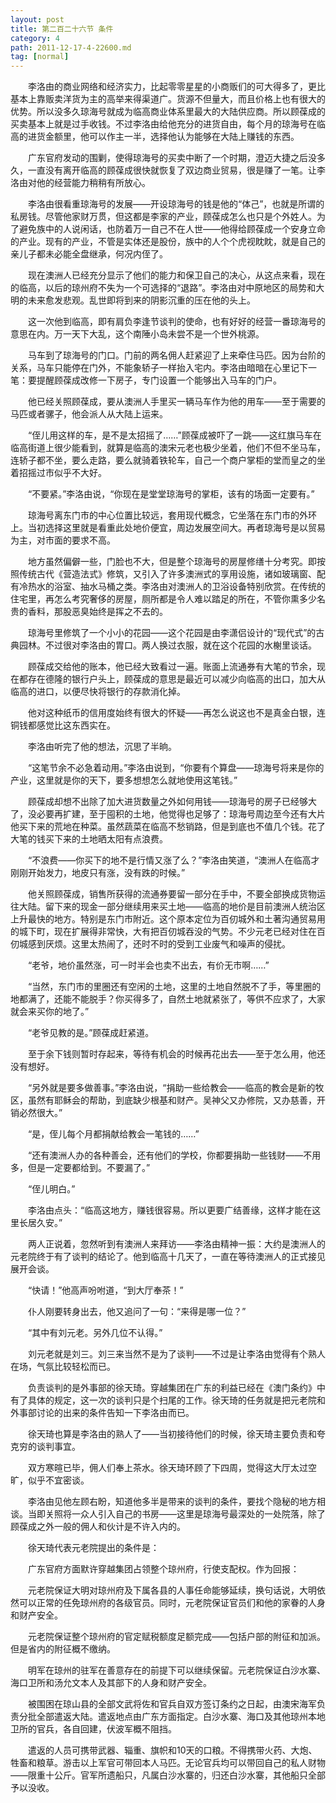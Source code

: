 ```yaml
---
layout: post
title: 第二百二十六节 条件
category: 4
path: 2011-12-17-4-22600.md
tag: [normal]
---
```


　　李洛由的商业网络和经济实力，比起零零星星的小商贩们的可大得多了，更比基本上靠贩卖洋货为主的高举来得渠道广。货源不但量大，而且价格上也有很大的优势。所以没多久琼海号就成为临高商业体系里最大的大陆供应商。所以顾葆成的买卖基本上就是过手收钱。不过李洛由给他充分的进货自由，每个月的琼海号在临高的进货金额里，他可以作主一半，选择他认为能够在大陆上赚钱的东西。

　　广东官府发动的围剿，使得琼海号的买卖中断了一个时期，澄迈大捷之后没多久，一直没有离开临高的顾葆成很快就恢复了双边商业贸易，很是赚了一笔。让李洛由对他的经营能力稍稍有所放心。

　　李洛由很看重琼海号的发展——开设琼海号的钱是他的“体己”，也就是所谓的私房钱。尽管他家财万贯，但这都是李家的产业，顾葆成怎么也只是个外姓人。为了避免族中的人说闲话，也防着万一自己不在人世——他得给顾葆成一个安身立命的产业。现有的产业，不管是实体还是股份，族中的人个个虎视眈眈，就是自己的亲儿子都未必能全盘继承，何况内侄了。

　　现在澳洲人已经充分显示了他们的能力和保卫自己的决心，从这点来看，现在的临高，以后的琼州府不失为一个可选择的“退路”。李洛由对中原地区的局势和大明的未来愈发悲观。乱世即将到来的阴影沉重的压在他的头上。

　　这一次他到临高，即有肩负李逢节谈判的使命，也有好好的经营一番琼海号的意思在内。万一天下大乱，这个南陲小岛未尝不是一个世外桃源。

　　马车到了琼海号的门口。门前的两名佣人赶紧迎了上来牵住马匹。因为台阶的关系，马车只能停在门外，不能象轿子一样抬入宅内。李洛由暗暗在心里记下一笔：要提醒顾葆成改修一下房子，专门设置一个能够出入马车的门户。

　　他已经关照顾葆成，要从澳洲人手里买一辆马车作为他的用车——至于需要的马匹或者骡子，他会派人从大陆上运来。

　　“侄儿用这样的车，是不是太招摇了……”顾葆成被吓了一跳——这红旗马车在临高街道上很少能看到，就算是临高的澳宋元老也极少坐着，他们不但不坐马车，连轿子都不坐，要么走路，要么就骑着铁轮车，自己一个商户掌柜的堂而皇之的坐着招摇过市似乎不大好。

　　“不要紧。”李洛由说，“你现在是堂堂琼海号的掌柜，该有的场面一定要有。”

　　琼海号离东门市的中心位置比较远，套用现代概念，它坐落在东门市的外环上。当初选择这里就是看重此处地价便宜，周边发展空间大。再者琼海号是以贸易为主，对市面的要求不高。

　　地方虽然偏僻一些，门脸也不大，但是整个琼海号的房屋修缮十分考究。即按照传统古代《营造法式》修筑，又引入了许多澳洲式的享用设施，诸如玻璃窗、配有冷热水的浴室、抽水马桶之类。李洛由对澳洲人的卫浴设备特别欣赏。在传统的住宅里，再怎么考究奢侈的房屋，厕所都是令人难以踏足的所在，不管你熏多少名贵的香料，那股恶臭始终是挥之不去的。

　　琼海号里修筑了一个小小的花园——这个花园是由李潇侣设计的“现代式”的古典园林。不过很对李洛由的胃口。两人换过衣服，就在这个花园的水榭里谈话。

　　顾葆成交给他的账本，他已经大致看过一遍。账面上流通券有大笔的节余，现在都存在德隆的银行户头上，顾葆成的意思是最近可以减少向临高的出口，加大从临高的进口，以便尽快将银行的存款消化掉。

　　他对这种纸币的信用度始终有很大的怀疑——再怎么说这也不是真金白银，连铜钱都感觉比这东西实在。

　　李洛由听完了他的想法，沉思了半晌。

　　“这笔节余不必急着动用。”李洛由说到，“你要有个算盘——琼海号将来是你的产业，这里就是你的天下，要多想想怎么就地使用这笔钱。”

　　顾葆成却想不出除了加大进货数量之外如何用钱——琼海号的房子已经够大了，没必要再扩建，至于囤积的土地，他觉得也足够了：琼海号周边至今还有大片他买下来的荒地在种菜。虽然蔬菜在临高不愁销路，但是到底也不值几个钱。花了大笔的钱买下来的土地晒太阳有点浪费。

　　“不浪费——你买下的地不是行情又涨了么？”李洛由笑道，“澳洲人在临高才刚刚开始发力，地皮只有涨，没有跌的时候。”

　　他关照顾葆成，销售所获得的流通券要留一部分在手中，不要全部换成货物运往大陆。留下来的现金一部分继续用来买土地——临高的地价是目前澳洲人统治区上升最快的地方。特别是东门市附近。这个原本定位为百仞城外和土著沟通贸易用的城下町，现在扩展得非常快，大有把百仞城吞没的气势。不少元老已经对住在百仞城感到厌烦。这里太热闹了，还时不时的受到工业废气和噪声的侵扰。

　　“老爷，地价虽然涨，可一时半会也卖不出去，有价无市啊……”

　　“当然，东门市的里圈还有空闲的土地，这里的土地自然脱不了手，等里圈的地都满了，还能不能脱手？你买得多了，自然土地就紧张了，等供不应求了，大家就会来买你的地了。”

　　“老爷见教的是。”顾葆成赶紧道。

　　至于余下钱则暂时存起来，等待有机会的时候再花出去——至于怎么用，他还没有想好。

　　“另外就是要多做善事。”李洛由说，“捐助一些给教会——临高的教会是新的牧区，虽然有耶稣会的帮助，到底缺少根基和财产。吴神父又办修院，又办慈善，开销必然很大。”

　　“是，侄儿每个月都捐献给教会一笔钱的……”

　　“还有澳洲人办的各种善会，还有他们的学校，你都要捐助一些钱财——不用多，但是一定要都给到。不要漏了。”

　　“侄儿明白。”

　　李洛由点头：“临高这地方，赚钱很容易。所以更要广结善缘，这样才能在这里长居久安。”

　　两人正说着，忽然听到有澳洲人来拜访——李洛由精神一振：大约是澳洲人的元老院终于有了谈判的结论了。他到临高十几天了，一直在等待澳洲人的正式接见展开会谈。

　　“快请！”他高声吩咐道，“到大厅奉茶！”

　　仆人刚要转身出去，他又追问了一句：“来得是哪一位？”

　　“其中有刘元老。另外几位不认得。”

　　刘元老就是刘三。刘三来当然不是为了谈判——不过是让李洛由觉得有个熟人在场，气氛比较轻松而已。

　　负责谈判的是外事部的徐天琦。穿越集团在广东的利益已经在《澳门条约》中有了具体的规定，这一次的谈判只是个扫尾的工作。徐天琦的任务就是把元老院和外事部讨论的出来的条件告知一下李洛由而已。

　　徐天琦也算是李洛由的熟人了——当初接待他们的时候，徐天琦主要负责和夸克穷的谈判事宜。

　　双方寒暄已毕，佣人们奉上茶水。徐天琦环顾了下四周，觉得这大厅太过空旷，似乎不宜密谈。

　　李洛由见他左顾右盼，知道他多半是带来的谈判的条件，要找个隐秘的地方相谈。当即关照将一众人引入自己的书房——这里是琼海号最深处的一处院落，除了顾葆成之外一般的佣人和伙计是不许入内的。

　　徐天琦代表元老院提出的条件是：

　　广东官府方面默许穿越集团占领整个琼州府，行使支配权。作为回报：

　　元老院保证大明对琼州府及下属各县的人事任命能够延续，换句话说，大明依然可以正常的任免琼州府的各级官员。同时，元老院保证官员们和他的家眷的人身和财产安全。

　　元老院保证整个琼州府的官定赋税额度足额完成——包括户部的附征和加派。但是省内的附征概不缴纳。

　　明军在琼州的驻军在善意存在的前提下可以继续保留。元老院保证白沙水寨、海口卫所和汤允文本人及其部下的人身和财产安全。

　　被围困在琼山县的全部文武将佐和官兵自双方签订条约之日起，由澳宋海军负责分批全部遣返大陆。遣返地点由广东方面指定。白沙水寨、海口及其他琼州本地卫所的官兵，各自回建，伏波军概不阻挡。

　　遣返的人员可携带武器、辎重、旗帜和10天的口粮。不得携带火药、大炮、牲畜和粮草。游击以上军官可带回本人马匹。无论官兵均可以带回自己的私人财物——限重十公斤。官军所遗船只，凡属白沙水寨的，归还白沙水寨，其他船只全部予以没收。
